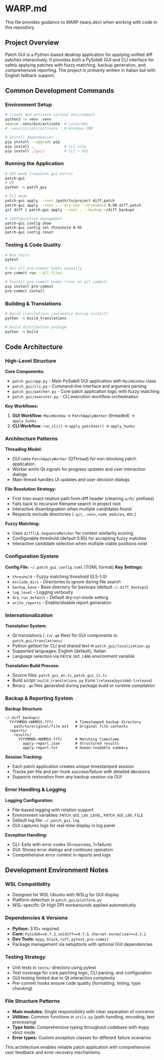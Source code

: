 # WARP.md

This file provides guidance to WARP (warp.dev) when working with code in this repository.

## Project Overview

Patch GUI is a Python-based desktop application for applying unified diff patches interactively. It provides both a PySide6 GUI and CLI interface for safely applying patches with fuzzy matching, backup generation, and comprehensive reporting. The project is primarily written in Italian but with English fallback support.

## Common Development Commands

### Environment Setup
```bash
# Create and activate virtual environment
python3 -m venv .venv
source .venv/bin/activate  # Linux/WSL
# .venv\Scripts\activate   # Windows CMD

# Install dependencies
pip install --upgrade pip
pip install .              # CLI only
pip install .[gui]         # CLI + GUI
```

### Running the Application
```bash
# GUI mode (requires gui extra)
patch-gui
# OR
python -m patch_gui

# CLI mode
patch-gui apply --root /path/to/project diff.patch
patch-gui apply --root . --dry-run --threshold 0.90 diff.patch
git diff | patch-gui apply --root . --backup ~/diff_backups -

# Configuration management
patch-gui config show
patch-gui config set threshold 0.95
patch-gui config reset
```

### Testing & Code Quality
```bash
# Run tests
pytest

# Run all pre-commit hooks manually
pre-commit run --all-files

# Install pre-commit hooks (runs on git commit)
pip install pre-commit
pre-commit install
```

### Building & Translations
```bash
# Build translations (automatic during install)
python -m build_translations

# Build distribution package
python -m build
```

## Code Architecture

### High-Level Structure

**Core Components:**
- `patch_gui/app.py` - Main PySide6 GUI application with `MainWindow` class
- `patch_gui/cli.py` - Command-line interface and argument parsing
- `patch_gui/patcher.py` - Core patch application logic with fuzzy matching
- `patch_gui/executor.py` - CLI execution workflow orchestration

**Key Workflows:**
1. **GUI Workflow**: `MainWindow` → `PatchApplyWorker` (threaded) → `apply_hunks`
2. **CLI Workflow**: `run_cli()` → `apply_patchset()` → `apply_hunks`

### Architecture Patterns

**Threading Model:**
- GUI uses `PatchApplyWorker` (QThread) for non-blocking patch application
- Worker emits Qt signals for progress updates and user interaction dialogs
- Main thread handles UI updates and user decision dialogs

**File Resolution Strategy:**
- First tries exact relative path from diff header (cleaning `a/`/`b/` prefixes)
- Falls back to recursive filename search in project root
- Interactive disambiguation when multiple candidates found
- Respects exclude directories (`.git`, `.venv`, `node_modules`, etc.)

**Fuzzy Matching:**
- Uses `difflib.SequenceMatcher` for context similarity scoring
- Configurable threshold (default 0.85) for accepting fuzzy matches
- Interactive candidate selection when multiple viable positions exist

### Configuration System

**Config File:** `~/.patch_gui_config.toml` (TOML format)
**Key Settings:**
- `threshold` - Fuzzy matching threshold (0.5-1.0)
- `exclude_dirs` - Directories to ignore during file search
- `backup_base` - Base directory for backups (default `~/.diff_backups`)
- `log_level` - Logging verbosity
- `dry_run_default` - Default dry-run mode setting
- `write_reports` - Enable/disable report generation

### Internationalization

**Translation System:**
- Qt translations (`.ts`/`.qm` files) for GUI components in `patch_gui/translations/`
- Python gettext for CLI and shared text in `patch_gui/localization.py`
- Supported languages: English (default), Italian
- Language selection via `PATCH_GUI_LANG` environment variable

**Translation Build Process:**
- Source files: `patch_gui_en.ts`, `patch_gui_it.ts`
- Build script: `build_translations.py` (runs `lrelease`/`pyside6-lrelease`)
- Binary `.qm` files generated during package build or runtime compilation

### Backup & Reporting System

**Backup Structure:**
```
~/.diff_backups/
  YYYYMMDD-HHMMSS-fff/          # Timestamped backup directory
    path/to/original/file.ext   # Original file contents
  reports/
    results/
      YYYYMMDD-HHMMSS-fff/      # Matching timestamp
        apply-report.json       # Structured results
        apply-report.txt        # Human-readable summary
```

**Session Tracking:**
- Each patch application creates unique timestamped session
- Tracks per-file and per-hunk success/failure with detailed decisions
- Supports restoration from any backup session via GUI

### Error Handling & Logging

**Logging Configuration:**
- File-based logging with rotation support
- Environment variables: `PATCH_GUI_LOG_LEVEL`, `PATCH_GUI_LOG_FILE`
- Default log file: `~/.patch_gui.log`
- GUI captures logs for real-time display in log panel

**Exception Handling:**
- CLI: Exits with error codes (0=success, 1=failure)
- GUI: Shows error dialogs and continues operation
- Comprehensive error context in reports and logs

## Development Environment Notes

### WSL Compatibility
- Designed for WSL Ubuntu with WSLg for GUI display
- Platform detection in `patch_gui/platform.py`
- WSL-specific Qt High DPI workarounds applied automatically

### Dependencies & Versions
- **Python:** 3.10+ required
- **Core:** `PySide6==6.7.3`, `unidiff==0.7.5`, `charset-normalizer==3.3.2`
- **Dev Tools:** `mypy`, `black`, `ruff`, `pytest`, `pre-commit`
- Package management via setuptools with optional GUI dependencies

### Testing Strategy
- Unit tests in `tests/` directory using pytest
- Test coverage for core patching logic, CLI parsing, and configuration
- GUI testing limited due to Qt interaction complexity
- Pre-commit hooks ensure code quality (formatting, linting, type checking)

### File Structure Patterns
- **Main modules:** Single responsibility with clear separation of concerns
- **Utilities:** Common functions in `utils.py` (path handling, encoding, text processing)
- **Type hints:** Comprehensive typing throughout codebase with mypy strict mode
- **Error types:** Custom exception classes for different failure scenarios

This architecture enables reliable patch application with comprehensive user feedback and error recovery mechanisms.